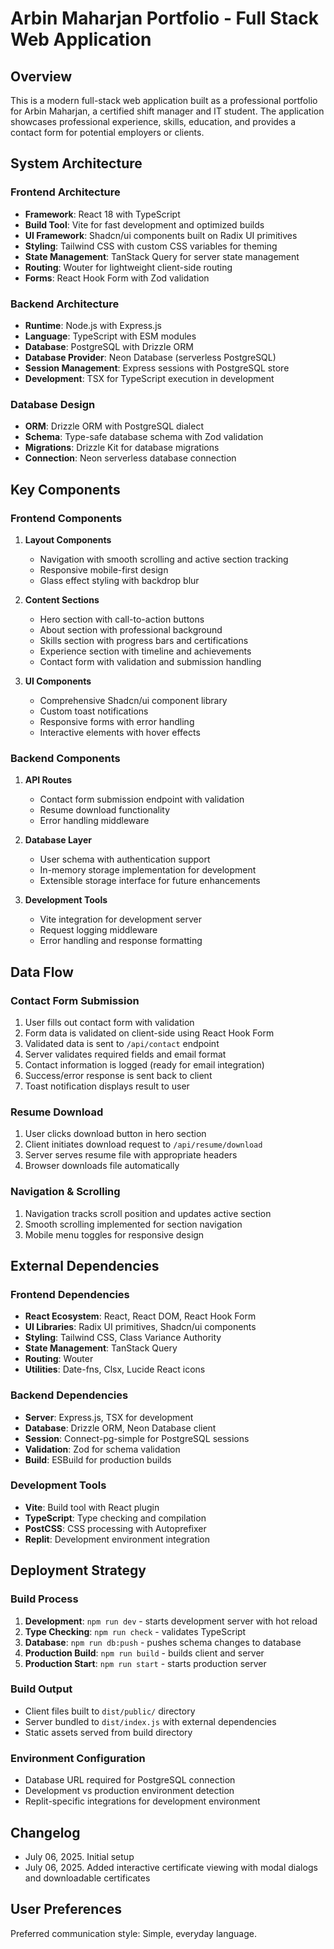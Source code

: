 # Arbin Maharjan Portfolio - Full Stack Web Application

## Overview

This is a modern full-stack web application built as a professional portfolio for Arbin Maharjan, a certified shift manager and IT student. The application showcases professional experience, skills, education, and provides a contact form for potential employers or clients.

## System Architecture

### Frontend Architecture
- **Framework**: React 18 with TypeScript
- **Build Tool**: Vite for fast development and optimized builds
- **UI Framework**: Shadcn/ui components built on Radix UI primitives
- **Styling**: Tailwind CSS with custom CSS variables for theming
- **State Management**: TanStack Query for server state management
- **Routing**: Wouter for lightweight client-side routing
- **Forms**: React Hook Form with Zod validation

### Backend Architecture
- **Runtime**: Node.js with Express.js
- **Language**: TypeScript with ESM modules
- **Database**: PostgreSQL with Drizzle ORM
- **Database Provider**: Neon Database (serverless PostgreSQL)
- **Session Management**: Express sessions with PostgreSQL store
- **Development**: TSX for TypeScript execution in development

### Database Design
- **ORM**: Drizzle ORM with PostgreSQL dialect
- **Schema**: Type-safe database schema with Zod validation
- **Migrations**: Drizzle Kit for database migrations
- **Connection**: Neon serverless database connection

## Key Components

### Frontend Components
1. **Layout Components**
   - Navigation with smooth scrolling and active section tracking
   - Responsive mobile-first design
   - Glass effect styling with backdrop blur

2. **Content Sections**
   - Hero section with call-to-action buttons
   - About section with professional background
   - Skills section with progress bars and certifications
   - Experience section with timeline and achievements
   - Contact form with validation and submission handling

3. **UI Components**
   - Comprehensive Shadcn/ui component library
   - Custom toast notifications
   - Responsive forms with error handling
   - Interactive elements with hover effects

### Backend Components
1. **API Routes**
   - Contact form submission endpoint with validation
   - Resume download functionality
   - Error handling middleware

2. **Database Layer**
   - User schema with authentication support
   - In-memory storage implementation for development
   - Extensible storage interface for future enhancements

3. **Development Tools**
   - Vite integration for development server
   - Request logging middleware
   - Error handling and response formatting

## Data Flow

### Contact Form Submission
1. User fills out contact form with validation
2. Form data is validated on client-side using React Hook Form
3. Validated data is sent to `/api/contact` endpoint
4. Server validates required fields and email format
5. Contact information is logged (ready for email integration)
6. Success/error response is sent back to client
7. Toast notification displays result to user

### Resume Download
1. User clicks download button in hero section
2. Client initiates download request to `/api/resume/download`
3. Server serves resume file with appropriate headers
4. Browser downloads file automatically

### Navigation & Scrolling
1. Navigation tracks scroll position and updates active section
2. Smooth scrolling implemented for section navigation
3. Mobile menu toggles for responsive design

## External Dependencies

### Frontend Dependencies
- **React Ecosystem**: React, React DOM, React Hook Form
- **UI Libraries**: Radix UI primitives, Shadcn/ui components
- **Styling**: Tailwind CSS, Class Variance Authority
- **State Management**: TanStack Query
- **Routing**: Wouter
- **Utilities**: Date-fns, Clsx, Lucide React icons

### Backend Dependencies
- **Server**: Express.js, TSX for development
- **Database**: Drizzle ORM, Neon Database client
- **Session**: Connect-pg-simple for PostgreSQL sessions
- **Validation**: Zod for schema validation
- **Build**: ESBuild for production builds

### Development Tools
- **Vite**: Build tool with React plugin
- **TypeScript**: Type checking and compilation
- **PostCSS**: CSS processing with Autoprefixer
- **Replit**: Development environment integration

## Deployment Strategy

### Build Process
1. **Development**: `npm run dev` - starts development server with hot reload
2. **Type Checking**: `npm run check` - validates TypeScript
3. **Database**: `npm run db:push` - pushes schema changes to database
4. **Production Build**: `npm run build` - builds client and server
5. **Production Start**: `npm run start` - starts production server

### Build Output
- Client files built to `dist/public/` directory
- Server bundled to `dist/index.js` with external dependencies
- Static assets served from build directory

### Environment Configuration
- Database URL required for PostgreSQL connection
- Development vs production environment detection
- Replit-specific integrations for development environment

## Changelog
- July 06, 2025. Initial setup
- July 06, 2025. Added interactive certificate viewing with modal dialogs and downloadable certificates

## User Preferences

Preferred communication style: Simple, everyday language.